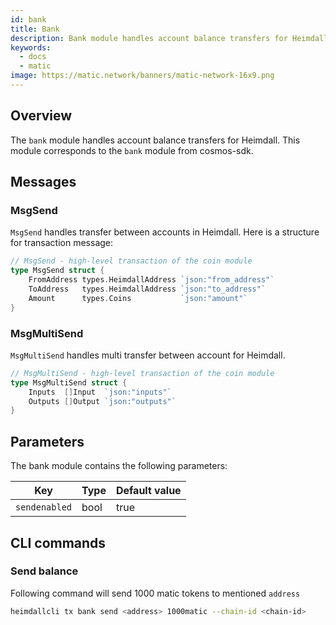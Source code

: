 ```yaml
---
id: bank
title: Bank
description: Bank module handles account balance transfers for Heimdall. This module is from `bank` module from cosmos-sdk.
keywords:
  - docs
  - matic
image: https://matic.network/banners/matic-network-16x9.png 
---
```

## Overview

The `bank` module handles account balance transfers for Heimdall. This module corresponds to the `bank` module from cosmos-sdk.

## Messages

### MsgSend

`MsgSend` handles transfer between accounts in Heimdall. Here is a structure for transaction message:

```go
// MsgSend - high-level transaction of the coin module
type MsgSend struct {
	FromAddress types.HeimdallAddress `json:"from_address"`
	ToAddress   types.HeimdallAddress `json:"to_address"`
	Amount      types.Coins           `json:"amount"`
}
```

### MsgMultiSend

`MsgMultiSend` handles multi transfer between account for Heimdall.

```go
// MsgMultiSend - high-level transaction of the coin module
type MsgMultiSend struct {
	Inputs  []Input  `json:"inputs"`
	Outputs []Output `json:"outputs"`
}
```

## **Parameters**

The bank module contains the following parameters:

|Key                  |Type|Default value       |
|----------------------|--------|------------------|
|`sendenabled`       |bool|true|

## CLI commands

### Send balance

Following command will send 1000 matic tokens to mentioned `address`

```bash
heimdallcli tx bank send <address> 1000matic --chain-id <chain-id>
```